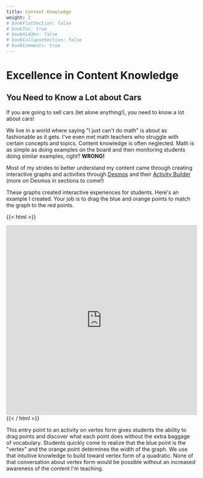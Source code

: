 ```yaml
---
title: Content Knowledge
weight: 2
# bookFlatSection: false
# bookToc: true
# bookHidden: false
# bookCollapseSection: false
# bookComments: true
---
```

# Excellence in Content Knowledge

## You Need to Know a Lot about Cars

If you are going to sell cars (let alone anything!), you need to know a lot about cars! 

We live in a world where saying "I just can't do math" is about as fashionable as it gets. I've even met math teachers who struggle with certain concepts and topics. Content knowledge is often neglected. Math is as simple as doing examples on the board and then monitoring students doing similar examples, right? **WRONG!**

Most of my strides to better understand my content came through creating interactive graphs and activities through [Desmos](desmos.com/calculator) and their [Activity Builder](teacher.desmos.com) (more on Desmos in sections to come!)

These graphs created interactive experiences for students. Here's an example I created. Your job is to drag the blue and orange points to match the graph to the red points.

{{< html >}}
<iframe src="https://www.desmos.com/calculator/6np3di0ory?embed" width="100%" height="500px" style="border: 1px solid #ccc" frameborder=0></iframe>
{{< / html >}}

This entry point to an activity on vertex form gives students the ability to drag points and discover what each point does without the extra baggage of vocabulary. Students quickly come to realize that the blue point is the "vertex" and the orange point determines the width of the graph. We use that intuitive knowledge to build toward vertex form of a quadratic. None of that conversation about vertex form would be possible without an increased awareness of the content I'm teaching.
